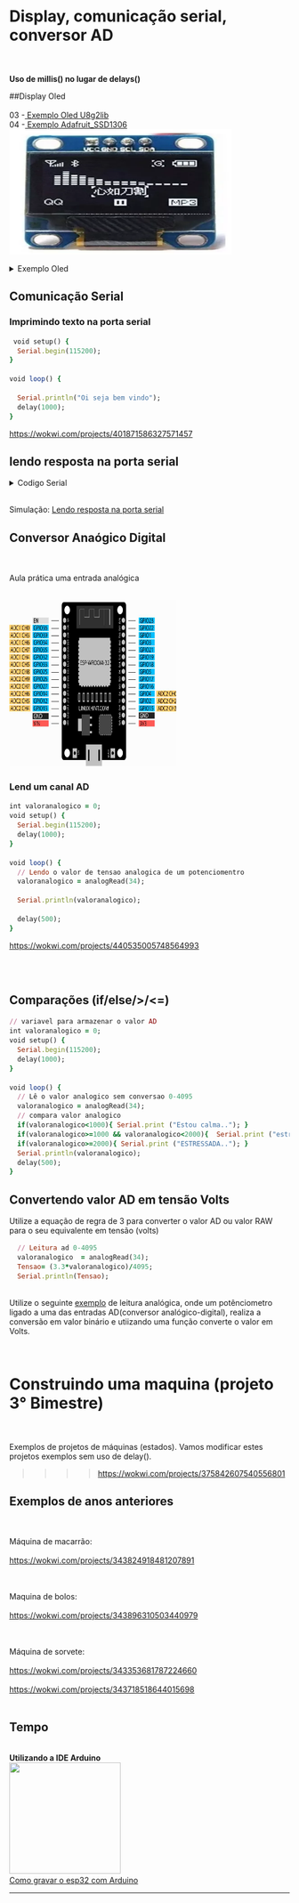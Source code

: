 
	  
# Display, comunicação serial, conversor AD

<BR><BR><B>Uso de millis() no lugar de delays()</b>


##Display Oled   
  <BR>03 -<a href=https://wokwi.com/projects/342195248670179922> Exemplo Oled U8g2lib</a>
  <BR>04 -<a href=https://wokwi.com/projects/342195418005766739> Exemplo Adafruit_SSD1306</a>
  <Br> <img src=https://github.com/mchavesferreira/mcr/blob/main/imagens/oled.png width=400 height=225><BR>
<details><summary>Exemplo Oled</summary>
<p>

```ruby  
*/
#include <U8g2lib.h>
#include <Wire.h>
U8G2_SSD1306_128X64_NONAME_F_HW_I2C u8g2(U8G2_R0, /* reset=*/ U8X8_PIN_NONE);

void setup() {
  u8g2.begin();
}

void loop() {
  u8g2.clearBuffer();	// limpa memoria interna
  u8g2.setFont(u8g2_font_ncenB08_tr);	// escolha da fonte
  u8g2.drawStr(15, 10, "IFSP Catanduva");	// escrevendo na memoria interna
  u8g2.sendBuffer(); // transferindo da memoria interna para display
  delay(1000);
}  
```
</p>
</details> 


## Comunicação Serial

### Imprimindo texto na porta serial
```ruby
 void setup() {
  Serial.begin(115200);
}

void loop() {

  Serial.println("Oi seja bem vindo");
  delay(1000);
}
```

https://wokwi.com/projects/401871586327571457

## lendo resposta na porta serial

<details><summary>Codigo Serial</summary>
<p>

```ruby
   Serial.begin(115200);
   Serial.println("Qual é o seu nome? :");
   while (!Serial.available()); // Wait for input
   String name = Serial.readStringUntil('\n');
   Serial.print("Ola, ");
   Serial.print(name);
```

</p>
</details>

<BR>Simulação: <a href=https://wokwi.com/projects/341561853822894674>Lendo resposta na porta serial</a>

## Conversor Anaógico Digital
<BR></BR><b></b>Aula prática uma entrada analógica</b>

<BR><img src=esp32/adcesp32.png width=300 height=300><BR>

### Lend um canal AD 
```ruby
int valoranalogico = 0;
void setup() {
  Serial.begin(115200);
  delay(1000); 
}

void loop() {
  // Lendo o valor de tensao analogica de um potenciomentro
  valoranalogico = analogRead(34);

  Serial.println(valoranalogico);

  delay(500);
}
```
https://wokwi.com/projects/440535005748564993

<BR></BR>
##  Comparações (if/else/>/<=)

```ruby
// variavel para armazenar o valor AD
int valoranalogico = 0;
void setup() {
  Serial.begin(115200);
  delay(1000);
}

void loop() {
  // Lê o valor analogico sem conversao 0-4095
  valoranalogico = analogRead(34);
  // compara valor analogico
  if(valoranalogico<1000){ Serial.print ("Estou calma.."); }
  if(valoranalogico>=1000 && valoranalogico<2000){  Serial.print ("estressando.."); }
  if(valoranalogico>=2000){ Serial.print ("ESTRESSADA.."); }
  Serial.println(valoranalogico);
  delay(500);
}

```

## Convertendo valor AD em tensão Volts

Utilize a equação de regra de 3 para converter o valor AD ou valor RAW para o seu equivalente em tensão (volts)

```ruby
  // Leitura ad 0-4095
  valoranalogico  = analogRead(34);
  Tensao= (3.3*valoranalogico)/4095;
  Serial.println(Tensao);
```
  
<BR>Utilize o seguinte <a href=https://wokwi.com/projects/340963795998343762>exemplo</a> de leitura analógica, onde um potênciometro ligado a uma das entradas AD(conversor analógico-digital), realiza a conversão em valor binário e utiizando uma função converte o valor em Volts.


<BR>



# Construindo uma maquina (projeto 3° Bimestre)
	
<BR><BR>Exemplos de projetos de máquinas (estados). Vamos modificar estes projetos exemplos sem uso de delay().  
>>>> https://wokwi.com/projects/375842607540556801

## Exemplos de anos anteriores

<BR><BR>Máquina de macarrão:
<BR><BR>https://wokwi.com/projects/343824918481207891

<BR><BR>Maquina de bolos:
<BR><BR>https://wokwi.com/projects/343896310503440979


<BR><BR>Máquina de sorvete:
<BR><BR>https://wokwi.com/projects/343353681787224660 
<BR><BR> https://wokwi.com/projects/343718518644015698
<BR><BR>
## Tempo

<BR><B>Utilizando a IDE Arduino</B>
<BR><img src=https://www.lojamundi.com.br/imagens/produtos/Raspberry-Pi-Cabo-mini-USB.webp width=200 height=200>
<BR> <a href=https://www.blogdarobotica.com/2021/08/24/como-programar-a-placa-esp32-no-arduino-ide>Como gravar o esp32 com Arduino</a>
<hr>
